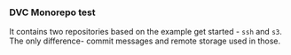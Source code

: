 ### DVC Monorepo test

It contains two repositories based on the example get started - `ssh` and `s3`.
The only difference- commit messages and remote storage used in those.
